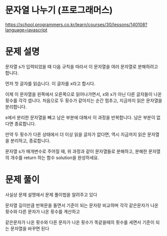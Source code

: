 # 문자열 나누기 (프로그래머스)
https://school.programmers.co.kr/learn/courses/30/lessons/140108?language=javascript

# 문제 설명
문자열 s가 입력되었을 때 다음 규칙을 따라서 이 문자열을 여러 문자열로 분해하려고 합니다.

먼저 첫 글자를 읽습니다. 이 글자를 x라고 합시다.

이제 이 문자열을 왼쪽에서 오른쪽으로 읽어나가면서, x와 x가 아닌 다른 글자들이 나온 횟수를 각각 셉니다. 처음으로 두 횟수가 같아지는 순간 멈추고, 지금까지 읽은 문자열을 분리합니다.

s에서 분리한 문자열을 빼고 남은 부분에 대해서 이 과정을 반복합니다. 남은 부분이 없다면 종료합니다.

만약 두 횟수가 다른 상태에서 더 이상 읽을 글자가 없다면, 역시 지금까지 읽은 문자열을 분리하고, 종료합니다.

문자열 s가 매개변수로 주어질 때, 위 과정과 같이 문자열들로 분해하고, 분해한 문자열의 개수를 return 하는 함수 solution을 완성하세요.


# 문제 풀이

사실상 문제 설명에서 문제 풀이법을 알려주고 있다

문자열 길이만큼 반복문을 돌면서 기준이 되는 문자랑 비교하며 각각 같은문자가 나온 횟수와 다른 문자가 나온 횟수를 계산하고

같은문자가 나온 횟수와 다른 문자가 나온 횟수가 똑같을때의 횟수를 세면서 기준이 되는 문자열을 바꾸면 된다
